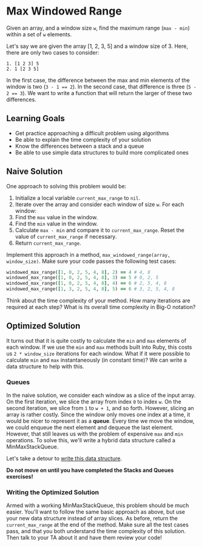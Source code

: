 # Max Windowed Range

Given an array, and a window size `w`, find the maximum range
(`max - min`) within a set of `w` elements.

Let's say we are given the array [1, 2, 3, 5] and a window size of 3.
Here, there are only two cases to consider:

```
1. [1 2 3] 5
2. 1 [2 3 5]
```

In the first case, the difference between the max and min elements of
the window is two (`3 - 1 == 2`). In the second case, that difference is
three (`5 - 2 == 3`). We want to write a function that will return the
larger of these two differences.

## Learning Goals

* Get practice approaching a difficult problem using algorithms
* Be able to explain the time complexity of your solution
* Know the differences between a stack and a queue
* Be able to use simple data structures to build more complicated ones

## Naive Solution

One approach to solving this problem would be:

1. Initialize a local variable `current_max_range` to `nil`.
2. Iterate over the array and consider each window of size `w`. For each
   window:
  1. Find the `max` value in the window.
  2. Find the `min` value in the window.
  3. Calculate `max - min` and compare it to `current_max_range`. Reset
  the value of `current_max_range` if necessary.
3. Return `current_max_range`.

Implement this approach in a method, `max_windowed_range(array,
window_size)`. Make sure your code passes the following test cases:

```ruby
windowed_max_range([1, 0, 2, 5, 4, 8], 2) == 4 # 4, 8
windowed_max_range([1, 0, 2, 5, 4, 8], 3) == 5 # 0, 2, 5
windowed_max_range([1, 0, 2, 5, 4, 8], 4) == 6 # 2, 5, 4, 8
windowed_max_range([1, 3, 2, 5, 4, 8], 5) == 6 # 3, 2, 5, 4, 8
```

Think about the time complexity of your method. How many iterations are
required at each step? What is its overall time complexity in Big-O
notation?

## Optimized Solution

It turns out that it is quite costly to calculate the `min` and `max`
elements of each window. If we use the `min` and `max` methods built
into Ruby, this costs us `2 * window_size` iterations for each window.
What if it were possible to calculate `min` and `max` instantaneously
(in constant time)? We can write a data structure to help with this.

### Queues

In the naive solution, we consider each window as a slice of the input
array. On the first iteration, we slice the array from index `0` to
index `w`. On the second iteration, we slice from `1` to `w + 1`, and so
forth. However, slicing an array is rather costly. Since the window only
moves one index at a time, it would be nicer to represent it as a
**queue**. Every time we move the window, we could enqueue the next
element and dequeue the last element. However, that still leaves us with
the problem of expensive `max` and `min` operations. To solve this,
we'll write a hybrid data structure called a MinMaxStackQueue.

Let's take a detour to [write this data structure][stacks-and-queues].

[stacks-and-queues]: stacks-and-queues.md

**Do not move on until you have completed the Stacks and Queues
exercises!**

### Writing the Optimized Solution

Armed with a working MinMaxStackQueue, this problem should be much
easier. You'll want to follow the same basic approach as above, but use
your new data structure instead of array slices. As before, return the
`current_max_range` at the end of the method. Make sure all the test
cases pass, and that you both understand the time complexity of this
solution. Then talk to your TA about it and have them review your code!
